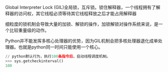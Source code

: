 Global Interpreter Lock (GIL)全局锁，互斥锁。锁住解释器，一个线程拥有了解释器的访问权，其它线程必须等待其它线程释放之后才能占用解释器

细粒度的锁机制会导致大量的加锁、解锁的操作，加锁解锁对操作系统来说，是一个比较重量级的动作。

Python并不能发挥多核心处理器的优势，因为GIL机制会把多核处理器退化成单处理器。也就是python同一时间只能使用一个核心。

```python
// python默认行为，执行100条指令后，启动线程调度机制。
>>> sys.getcheckinterval()
100
```

